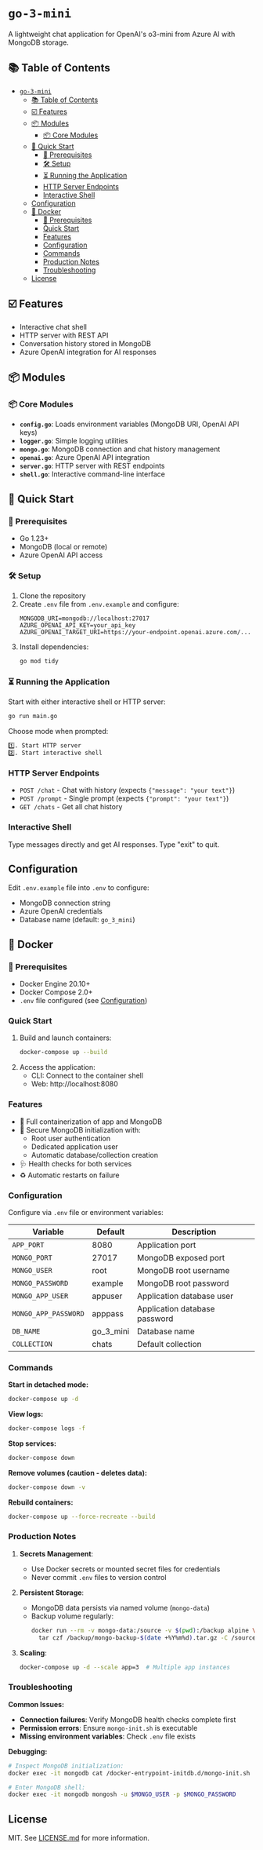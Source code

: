 # `go-3-mini`

A lightweight chat application for OpenAI's o3-mini from Azure AI with MongoDB storage.

## 📚 Table of Contents
- [`go-3-mini`](#go-3-mini)
  - [📚 Table of Contents](#-table-of-contents)
  - [☑️ Features](#️-features)
  - [📦 Modules](#-modules)
    - [📦 Core Modules](#-core-modules)
  - [🏁 Quick Start](#-quick-start)
    - [🧰 Prerequisites](#-prerequisites)
    - [🛠️ Setup](#️-setup)
    - [⏳ Running the Application](#-running-the-application)
    - [HTTP Server Endpoints](#http-server-endpoints)
    - [Interactive Shell](#interactive-shell)
  - [Configuration](#configuration)
  - [🐋 Docker](#-docker)
    - [🧰 Prerequisites](#-prerequisites-1)
    - [Quick Start](#quick-start)
    - [Features](#features)
    - [Configuration](#configuration-1)
    - [Commands](#commands)
    - [Production Notes](#production-notes)
    - [Troubleshooting](#troubleshooting)
  - [License](#license)

## ☑️ Features

- Interactive chat shell
- HTTP server with REST API
- Conversation history stored in MongoDB
- Azure OpenAI integration for AI responses

## 📦 Modules

### 📦 Core Modules

- **`config.go`**: Loads environment variables (MongoDB URI, OpenAI API keys)
- **`logger.go`**: Simple logging utilities
- **`mongo.go`**: MongoDB connection and chat history management
- **`openai.go`**: Azure OpenAI API integration
- **`server.go`**: HTTP server with REST endpoints
- **`shell.go`**: Interactive command-line interface

## 🏁 Quick Start

### 🧰 Prerequisites

- Go 1.23+
- MongoDB (local or remote)
- Azure OpenAI API access

### 🛠️ Setup

1. Clone the repository
2. Create `.env` file from `.env.example` and configure:
   ```env
   MONGODB_URI=mongodb://localhost:27017
   AZURE_OPENAI_API_KEY=your_api_key
   AZURE_OPENAI_TARGET_URI=https://your-endpoint.openai.azure.com/...
   ```
3. Install dependencies:
   ```bash
   go mod tidy
   ```

### ⏳ Running the Application

Start with either interactive shell or HTTP server:

```bash
go run main.go
```

Choose mode when prompted:

```bash
1️⃣. Start HTTP server
2️⃣. Start interactive shell
```

### HTTP Server Endpoints

- `POST /chat` - Chat with history (expects `{"message": "your text"}`)
- `POST /prompt` - Single prompt (expects `{"prompt": "your text"}`)
- `GET /chats` - Get all chat history

### Interactive Shell

Type messages directly and get AI responses. Type "exit" to quit.

## Configuration

Edit `.env.example` file into `.env` to configure:

- MongoDB connection string
- Azure OpenAI credentials
- Database name (default: `go_3_mini`)

## 🐋 Docker

### 🧰 Prerequisites

- Docker Engine 20.10+
- Docker Compose 2.0+
- `.env` file configured (see [Configuration](#configuration))

### Quick Start

1. Build and launch containers:
   ```bash
   docker-compose up --build
   ```
2. Access the application:
   - CLI: Connect to the container shell
   - Web: http://localhost:8080

### Features

- 🐳 Full containerization of app and MongoDB
- 🔐 Secure MongoDB initialization with:
  - Root user authentication
  - Dedicated application user
  - Automatic database/collection creation
- 🩺 Health checks for both services
- ♻️ Automatic restarts on failure

### Configuration

Configure via `.env` file or environment variables:

| Variable             | Default   | Description                   |
| -------------------- | --------- | ----------------------------- |
| `APP_PORT`           | 8080      | Application port              |
| `MONGO_PORT`         | 27017     | MongoDB exposed port          |
| `MONGO_USER`         | root      | MongoDB root username         |
| `MONGO_PASSWORD`     | example   | MongoDB root password         |
| `MONGO_APP_USER`     | appuser   | Application database user     |
| `MONGO_APP_PASSWORD` | apppass   | Application database password |
| `DB_NAME`            | go_3_mini | Database name                 |
| `COLLECTION`         | chats     | Default collection            |

### Commands

**Start in detached mode:**

```bash
docker-compose up -d
```

**View logs:**

```bash
docker-compose logs -f
```

**Stop services:**

```bash
docker-compose down
```

**Remove volumes (caution - deletes data):**

```bash
docker-compose down -v
```

**Rebuild containers:**

```bash
docker-compose up --force-recreate --build
```

### Production Notes

1. **Secrets Management**:

   - Use Docker secrets or mounted secret files for credentials
   - Never commit `.env` files to version control

2. **Persistent Storage**:

   - MongoDB data persists via named volume (`mongo-data`)
   - Backup volume regularly:
     ```bash
     docker run --rm -v mongo-data:/source -v $(pwd):/backup alpine \
       tar czf /backup/mongo-backup-$(date +%Y%m%d).tar.gz -C /source .
     ```

3. **Scaling**:
   ```bash
   docker-compose up -d --scale app=3  # Multiple app instances
   ```

### Troubleshooting

**Common Issues:**

- **Connection failures**: Verify MongoDB health checks complete first
- **Permission errors**: Ensure `mongo-init.sh` is executable
- **Missing environment variables**: Check `.env` file exists

**Debugging:**

```bash
# Inspect MongoDB initialization:
docker exec -it mongodb cat /docker-entrypoint-initdb.d/mongo-init.sh

# Enter MongoDB shell:
docker exec -it mongodb mongosh -u $MONGO_USER -p $MONGO_PASSWORD
```

## License

MIT. See [LICENSE.md](./LICENSE.d) for more information.
